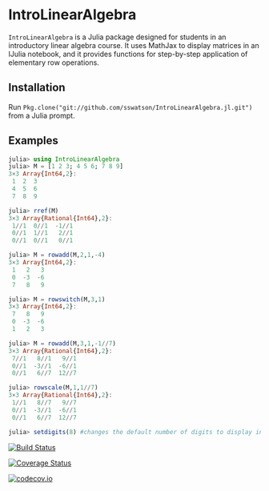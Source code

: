 # IntroLinearAlgebra

`IntroLinearAlgebra` is a Julia package designed for students in an introductory linear algebra course. It uses MathJax to display matrices in an IJulia notebook, and it provides functions for step-by-step application of elementary row operations.

## Installation

Run `Pkg.clone("git://github.com/sswatson/IntroLinearAlgebra.jl.git")` from a Julia prompt. 

## Examples

```julia
julia> using IntroLinearAlgebra
julia> M = [1 2 3; 4 5 6; 7 8 9]
3×3 Array{Int64,2}:
 1  2  3
 4  5  6
 7  8  9

julia> rref(M)
3×3 Array{Rational{Int64},2}:
 1//1  0//1  -1//1
 0//1  1//1   2//1
 0//1  0//1   0//1

julia> M = rowadd(M,2,1,-4)
3×3 Array{Int64,2}:
 1   2   3
 0  -3  -6
 7   8   9

julia> M = rowswitch(M,3,1)
3×3 Array{Int64,2}:
 7   8   9
 0  -3  -6
 1   2   3

julia> M = rowadd(M,3,1,-1//7)
3×3 Array{Rational{Int64},2}:
 7//1   8//1   9//1
 0//1  -3//1  -6//1
 0//1   6//7  12//7

julia> rowscale(M,1,1//7)
3×3 Array{Rational{Int64},2}:
 1//1   8//7   9//7
 0//1  -3//1  -6//1
 0//1   6//7  12//7

julia> setdigits(8) #changes the default number of digits to display in IJulia
```

[![Build Status](https://travis-ci.org/sswatson/IntroLinearAlgebra.jl.svg?branch=master)](https://travis-ci.org/sswatson/IntroLinearAlgebra.jl)

[![Coverage Status](https://coveralls.io/repos/sswatson/IntroLinearAlgebra.jl/badge.svg?branch=master&service=github)](https://coveralls.io/github/sswatson/IntroLinearAlgebra.jl?branch=master)

[![codecov.io](http://codecov.io/github/sswatson/IntroLinearAlgebra.jl/coverage.svg?branch=master)](http://codecov.io/github/sswatson/IntroLinearAlgebra.jl?branch=master)
